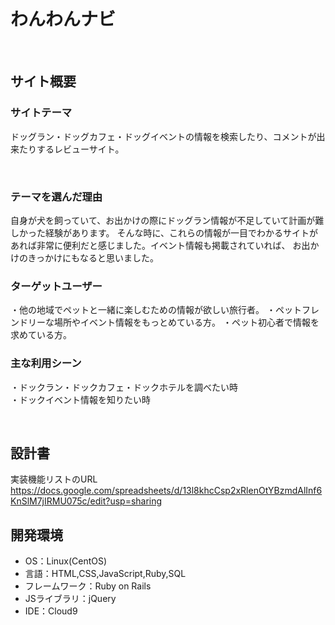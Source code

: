 # わんわんナビ
​
## サイト概要
### サイトテーマ
ドッグラン・ドッグカフェ・ドッグイベントの情報を検索したり、コメントが出来たりするレビューサイト。

​
### テーマを選んだ理由

自身が犬を飼っていて、お出かけの際にドッグラン情報が不足していて計画が難しかった経験があります。
そんな時に、これらの情報が一目でわかるサイトがあれば非常に便利だと感じました。イベント情報も掲載されていれば、
お出かけのきっかけにもなると思いました。
​
### ターゲットユーザー
・他の地域でペットと一緒に楽しむための情報が欲しい旅行者。
・ペットフレンドリーな場所やイベント情報をもっとめている方。
・ペット初心者で情報を求めている方。
​
### 主な利用シーン
・ドックラン・ドックカフェ・ドックホテルを調べたい時<br/>
・ドックイベント情報を知りたい時<br/>

​
## 設計書
実装機能リストのURL
https://docs.google.com/spreadsheets/d/13l8khcCsp2xRlenOtYBzmdAlInf6KnSlM7jIRMU075c/edit?usp=sharing

## 開発環境
- OS：Linux(CentOS)
- 言語：HTML,CSS,JavaScript,Ruby,SQL
- フレームワーク：Ruby on Rails
- JSライブラリ：jQuery
- IDE：Cloud9
